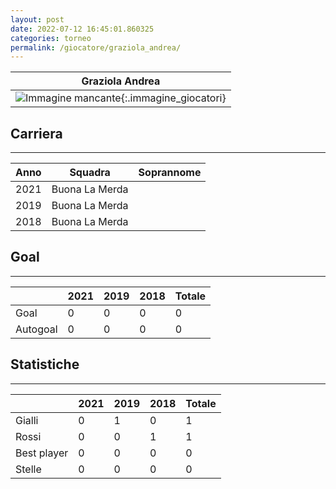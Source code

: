 ```yaml
---
layout: post
date: 2022-07-12 16:45:01.860325
categories: torneo
permalink: /giocatore/graziola_andrea/
---
```

<link rel='stylesheets' href='./../assets/giocatori.css'>

| Graziola Andrea |
|:-----:|
| ![Immagine mancante]('./../../assets/giocatori/graziola_andrea.png){:.immagine_giocatori} |


## Carriera
----

|Anno|Squadra|Soprannome|
|:---:|---|---|
|2021|Buona La Merda||
|2019|Buona La Merda||
|2018|Buona La Merda||


## Goal
----

| |2021|2019|2018| Totale |
|---|---|---|---|---|
|Goal|0|0|0|0|
|Autogoal|0|0|0|0|


## Statistiche
----

| |2021|2019|2018| Totale |
|---|---|---|---|---|
|Gialli|0|1|0|1|
|Rossi|0|0|1|1|
|Best player|0|0|0|0|
|Stelle|0|0|0|0|